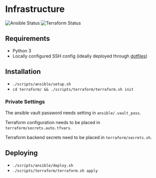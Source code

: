 # Infrastructure

![Ansible Status](https://github.com/realorangeone/infrastructure/workflows/Ansible/badge.svg)
![Terraform Status](https://github.com/realorangeone/infrastructure/workflows/Terraform/badge.svg)

## Requirements

- Python 3
- Locally configured SSH config (ideally deployed through [dotfiles](https://github.com/realorangeone/dotfiles))

## Installation

- `./scripts/ansible/setup.sh`
- `cd terraform/ && ./scripts/terraform/terraform.sh init`

### Private Settings

The ansible vault password needs setting in `ansible/.vault_pass`.

Terraform configuration needs to be placed in `terraform/secrets.auto.tfvars`.

Terraform backend secrets need to be placed in `terraform/secrets.sh`.

## Deploying

- `./scripts/ansible/deploy.sh`
- `./scripts/terraform/terraform.sh apply`
